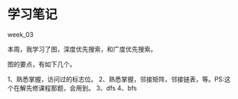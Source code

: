 # 学习笔记

week_03

本周，我学习了图，深度优先搜索，和广度优先搜索。

图的要点，有如下几个。

1、熟悉掌握，访问过的标志位。
2、熟悉掌握，邻接矩阵，邻接链表，等。PS:这个在解先修课程那题，会用到。
3、dfs
4、bfs


